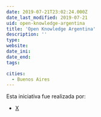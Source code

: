 ```yaml
---
date: 2019-07-21T23:02:24.000Z
date_last_modified: 2019-07-21
uid: open-knowledge-argentina
title: 'Open Knowledge Argentina'
description: ''
type: 
website: 
date_ini: 
date_end: 
tags:

cities: 
  - Buenos Aires
---
```


Esta iniciativa fue realizada por:

- [X](/organizaciones/open-knowledge)
